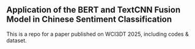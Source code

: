 ## Application of the BERT and TextCNN Fusion Model in Chinese Sentiment Classification
This is a repo for a paper published on WCI3DT 2025, including codes & dataset.
